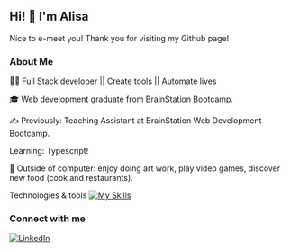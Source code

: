 
## Hi! 👋  I'm Alisa 
Nice to e-meet you! Thank you for visiting my Github page!

### About Me 
👩‍💻 Full Stack developer || Create tools || Automate lives 

🎓 Web development graduate from BrainStation Bootcamp.

✍️ Previously: Teaching Assistant at BrainStation Web Development Bootcamp.

Learning: Typescript! 

🎨 Outside of computer: enjoy doing art work, play video games, discover new food (cook and restaurants).


Technologies & tools 
[![My Skills](https://skillicons.dev/icons?i=js,html,css,scss,react,nodejs,express,mysql)](https://skillicons.dev)

### Connect with me 



[![LinkedIn](https://img.shields.io/badge/LinkedIn-0077B5?style=for-the-badge&logo=linkedin&logoColor=white)](https://www.linkedin.com/in/alisa-promthep/)

